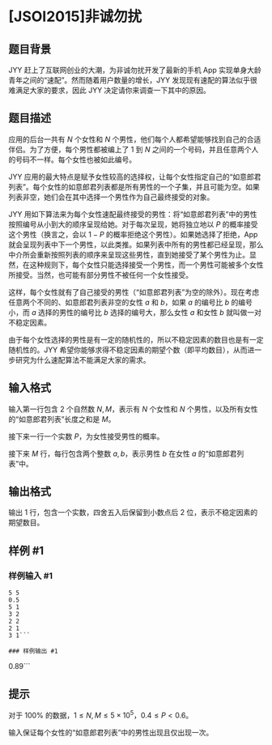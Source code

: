 # [JSOI2015]非诚勿扰

## 题目背景

JYY 赶上了互联网创业的大潮，为非诚勿扰开发了最新的手机 App 实现单身大龄青年之间的“速配”。然而随着用户数量的增长，JYY 发现现有速配的算法似乎很难满足大家的要求，因此 JYY 决定请你来调查一下其中的原因。

## 题目描述

应用的后台一共有 $N$ 个女性和 $N$ 个男性，他们每个人都希望能够找到自己的合适伴侣。为了方便，每个男性都被编上了 $1$ 到 $N$ 之间的一个号码，并且任意两个人的号码不一样。每个女性也被如此编号。

JYY 应用的最大特点是赋予女性较高的选择权，让每个女性指定自己的“如意郎君列表”。每个女性的如意郎君列表都是所有男性的一个子集，并且可能为空。如果列表非空，她们会在其中选择一个男性作为自己最终接受的对象。

JYY 用如下算法来为每个女性速配最终接受的男性：将“如意郎君列表”中的男性按照编号从小到大的顺序呈现给她。对于每次呈现，她将独立地以 $P$ 的概率接受这个男性（换言之，会以 $1-P$ 的概率拒绝这个男性）。如果她选择了拒绝，App 就会呈现列表中下一个男性，以此类推。如果列表中所有的男性都已经呈现，那么中介所会重新按照列表的顺序来呈现这些男性，直到她接受了某个男性为止。显然，在这种规则下，每个女性只能选择接受一个男性，而一个男性可能被多个女性所接受。当然，也可能有部分男性不被任何一个女性接受。

这样，每个女性就有了自己接受的男性（“如意郎君列表”为空的除外）。现在考虑任意两个不同的、如意郎君列表非空的女性 $a$ 和 $b$，如果 $a$ 的编号比 $b$ 的编号小，而 $a$ 选择的男性的编号比 $b$ 选择的编号大，那么女性 $a$ 和女性 $b$ 就叫做一对不稳定因素。

由于每个女性选择的男性是有一定的随机性的，所以不稳定因素的数目也是有一定随机性的。JYY 希望你能够求得不稳定因素的期望个数（即平均数目），从而进一步研究为什么速配算法不能满足大家的需求。

## 输入格式

输入第一行包含 $2$ 个自然数 $N,M$，表示有 $N$ 个女性和 $N$ 个男性，以及所有女性的“如意郎君列表”长度之和是 $M$。

接下来一行一个实数 $P$，为女性接受男性的概率。

接下来 $M$ 行，每行包含两个整数 $a,b$，表示男性 $b$ 在女性 $a$ 的“如意郎君列表”中。

## 输出格式

输出 $1$ 行，包含一个实数，四舍五入后保留到小数点后 $2$ 位，表示不稳定因素的期望数目。

## 样例 #1

### 样例输入 #1
```
5 5
0.5
5 1
3 2
2 2
2 1
3 1```

### 样例输出 #1

```
0.89```

## 提示

对于 $100\%$ 的数据，$1\leq N,M\leq 5\times 10^5$，$0.4\leq P<0.6$。

输入保证每个女性的“如意郎君列表”中的男性出现且仅出现一次。

